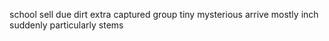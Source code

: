 school sell due dirt extra captured group tiny mysterious arrive mostly inch suddenly particularly stems